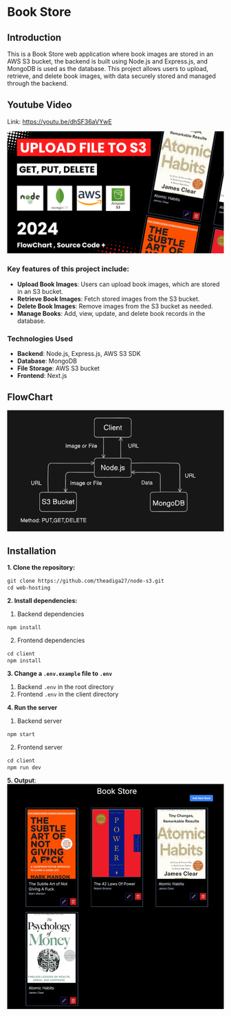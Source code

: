 # Book Store

## Introduction

This is a Book Store web application where book images are stored in an AWS S3 bucket, the backend is built using Node.js and Express.js, and MongoDB is used as the database. This project allows users to upload, retrieve, and delete book images, with data securely stored and managed through the backend.

## Youtube Video

Link: https://youtu.be/dhSF36aVYwE

![alt text](./images/youtube-tumbnail.png)

### Key features of this project include:

- **Upload Book Images**: Users can upload book images, which are stored in an S3 bucket.
- **Retrieve Book Images**: Fetch stored images from the S3 bucket.
- **Delete Book Images**: Remove images from the S3 bucket as needed.
- **Manage Books**: Add, view, update, and delete book records in the database.

### Technologies Used

- **Backend**: Node.js, Express.js, AWS S3 SDK
- **Database**: MongoDB
- **File Storage**: AWS S3 bucket
- **Frontend**: Next.js

## FlowChart

![alt text](./images/flowchart.png)

## Installation

**1. Clone the repository:**

```
git clone https://github.com/theadiga27/node-s3.git
cd web-hosting
```

**2. Install dependencies:**

1. Backend dependencies

```
npm install
```

2. Frontend dependencies

```
cd client
npm install
```

**3. Change a `.env.example` file to `.env`**

1. Backend `.env` in the root directory
2. Frontend `.env` in the client directory

**4. Run the server**

1. Backend server

```
npm start
```

2. Frontend server

```
cd client
npm run dev
```

**5. Output**:
![alt text](./images/output.png)
